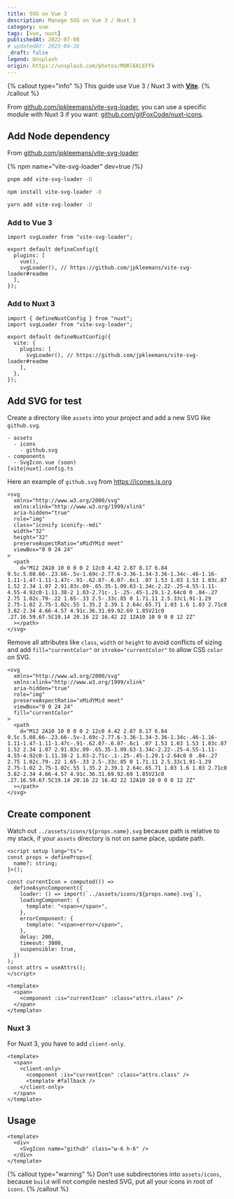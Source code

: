 ```yaml
---
title: SVG on Vue 3
description: Manage SVG on Vue 3 / Nuxt 3
category: vue
tags: [vue, nuxt]
publishedAt: 2022-07-08
# updatedAt: 2023-04-26
_draft: false
legend: Unsplash
origin: https://unsplash.com/photos/MORl6KLEFFk
---
```


{% callout type="info" %}
This guide use Vue 3 / Nuxt 3 with [**Vite**](https://vitejs.dev).
{% /callout %}

From [github.com/jpkleemans/vite-svg-loader](https://github.com/jpkleemans/vite-svg-loader), you can use a specific module with Nuxt 3 if you want: [github.com/gitFoxCode/nuxt-icons](https://github.com/gitFoxCode/nuxt-icons).

## Add Node dependency

From [github.com/jpkleemans/vite-svg-loader](https://github.com/jpkleemans/vite-svg-loader)

{% npm name="vite-svg-loader" dev=true /%}

```bash [pnpm]
pnpm add vite-svg-loader -D
```

```bash [npm]
npm install vite-svg-loader -D
```

```bash [yarn]
yarn add vite-svg-loader -D
```

### Add to Vue 3

```ts[vite.config.ts]
import svgLoader from "vite-svg-loader";

export default defineConfig({
  plugins: [
    vue(),
    svgLoader(), // https://github.com/jpkleemans/vite-svg-loader#readme
  ],
});
```

### Add to Nuxt 3

```ts[nuxt.config.ts]
import { defineNuxtConfig } from "nuxt";
import svgLoader from "vite-svg-loader";

export default defineNuxtConfig({
  vite: {
    plugins: [
      svgLoader(), // https://github.com/jpkleemans/vite-svg-loader#readme
    ],
  },
});
```

## Add SVG for test

Create a directory like `assets` into your project and add a new SVG like `github.svg`.

```
- assets
  - icons
    - github.svg
- components
  - SvgIcon.vue (soon)
[vite|nuxt].config.ts
```

Here an example of `github.svg` from <https://icones.js.org>

```html[assets/icons/github.svg]
<svg
  xmlns="http://www.w3.org/2000/svg"
  xmlns:xlink="http://www.w3.org/1999/xlink"
  aria-hidden="true"
  role="img"
  class="iconify iconify--mdi"
  width="32"
  height="32"
  preserveAspectRatio="xMidYMid meet"
  viewBox="0 0 24 24"
>
  <path
    d="M12 2A10 10 0 0 0 2 12c0 4.42 2.87 8.17 6.84 9.5c.5.08.66-.23.66-.5v-1.69c-2.77.6-3.36-1.34-3.36-1.34c-.46-1.16-1.11-1.47-1.11-1.47c-.91-.62.07-.6.07-.6c1 .07 1.53 1.03 1.53 1.03c.87 1.52 2.34 1.07 2.91.83c.09-.65.35-1.09.63-1.34c-2.22-.25-4.55-1.11-4.55-4.92c0-1.11.38-2 1.03-2.71c-.1-.25-.45-1.29.1-2.64c0 0 .84-.27 2.75 1.02c.79-.22 1.65-.33 2.5-.33c.85 0 1.71.11 2.5.33c1.91-1.29 2.75-1.02 2.75-1.02c.55 1.35.2 2.39.1 2.64c.65.71 1.03 1.6 1.03 2.71c0 3.82-2.34 4.66-4.57 4.91c.36.31.69.92.69 1.85V21c0 .27.16.59.67.5C19.14 20.16 22 16.42 22 12A10 10 0 0 0 12 2Z"
  ></path>
</svg>
```

Remove all attributes like `class`, `width` or `height` to avoid conflicts of sizing and add `fill="currentColor"` or `stroke="currentColor"` to allow CSS `color` on SVG.

```html[assets/icons/github.svg]
<svg
  xmlns="http://www.w3.org/2000/svg"
  xmlns:xlink="http://www.w3.org/1999/xlink"
  aria-hidden="true"
  role="img"
  preserveAspectRatio="xMidYMid meet"
  viewBox="0 0 24 24"
  fill="currentColor"
>
  <path
    d="M12 2A10 10 0 0 0 2 12c0 4.42 2.87 8.17 6.84 9.5c.5.08.66-.23.66-.5v-1.69c-2.77.6-3.36-1.34-3.36-1.34c-.46-1.16-1.11-1.47-1.11-1.47c-.91-.62.07-.6.07-.6c1 .07 1.53 1.03 1.53 1.03c.87 1.52 2.34 1.07 2.91.83c.09-.65.35-1.09.63-1.34c-2.22-.25-4.55-1.11-4.55-4.92c0-1.11.38-2 1.03-2.71c-.1-.25-.45-1.29.1-2.64c0 0 .84-.27 2.75 1.02c.79-.22 1.65-.33 2.5-.33c.85 0 1.71.11 2.5.33c1.91-1.29 2.75-1.02 2.75-1.02c.55 1.35.2 2.39.1 2.64c.65.71 1.03 1.6 1.03 2.71c0 3.82-2.34 4.66-4.57 4.91c.36.31.69.92.69 1.85V21c0 .27.16.59.67.5C19.14 20.16 22 16.42 22 12A10 10 0 0 0 12 2Z"
  ></path>
</svg>
```

## Create component

Watch out `../assets/icons/${props.name}.svg` because path is relative to my stack, if your `assets` directory is not on same place, update path.

```html[components/SvgIcon.vue]
<script setup lang="ts">
const props = defineProps<{
  name?: string;
}>();

const currentIcon = computed(() =>
  defineAsyncComponent({
    loader: () => import(`../assets/icons/${props.name}.svg`),
    loadingComponent: {
      template: "<span></span>",
    },
    errorComponent: {
      template: "<span>error</span>",
    },
    delay: 200,
    timeout: 3000,
    suspensible: true,
  })
);
const attrs = useAttrs();
</script>

<template>
  <span>
    <component :is="currentIcon" :class="attrs.class" />
  </span>
</template>
```

### Nuxt 3

For Nuxt 3, you have to add `client-only`.

```html[components/SvgIcon.vue]
<template>
  <span>
    <client-only>
      <component :is="currentIcon" :class="attrs.class" />
      <template #fallback />
    </client-only>
  </span>
</template>
```

## Usage

```html[app.vue]
<template>
  <div>
    <SvgIcon name="github" class="w-6 h-6" />
  </div>
</template>
```

{% callout type="warning" %}
Don't use subdirectories into `assets/icons`, because `build` will not compile nested SVG, put all your icons in root of `icons`.
{% /callout %}

